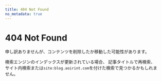 ```yaml
---
title: 404 Not Found
no_metadata: true
---
```

# 404 Not Found
申し訳ありませんが、コンテンツを削除したか移動した可能性があります。

検索エンジンのインデックスが更新されている場合、
記事タイトルで再検索、サイト内検索または`site:blog.aoirint.com`を付けた検索で見つかるかもしれません。
